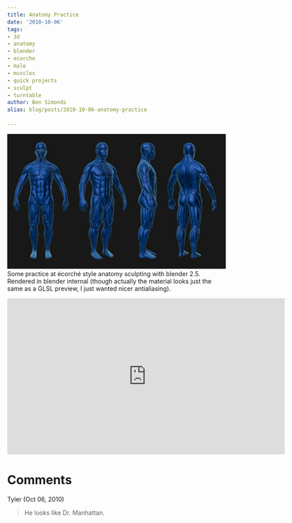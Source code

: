 ```yaml
---
title: Anatomy Practice
date: '2010-10-06'
tags:
- 3d
- anatomy
- blender
- ecorche
- male
- muscles
- quick projects
- sculpt
- turntable
author: Ben Simonds
alias: blog/posts/2010-10-06-anatomy-practice

---
```


![](/images/old/randomecorche5.jpg) Some practice at écorché style anatomy sculpting with blender 2.5. Rendered in blender internal (though actually the material looks just the same as a GLSL preview, I just wanted nicer antialiasing). 

<iframe title="vimeo-player" src="https://player.vimeo.com/video/15580626" width="640" height="360" frameborder="0" allowfullscreen></iframe>

 [](/images/old/randomecorche5.jpg)





# Comments


Tyler (Oct 06, 2010)
> He looks like Dr. Manhattan.
